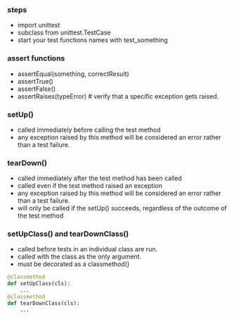 ### steps
- import unittest
- subclass from unittest.TestCase
- start your test functions names with test_something

### assert functions
- assertEqual(something, correctResult)
- assertTrue()
- assertFalse()
- assertRaises(typeError) # verify that a specific exception gets raised.

### setUp()
- called immediately before calling the test method
- any exception raised by this method will be considered an error rather than a test failure. 

### tearDown()
- called immediately after the test method has been called 
- called even if the test method raised an exception
- any exception raised by this method will be considered an error rather than a test failure. 
- will only be called if the setUp() succeeds, regardless of the outcome of the test method

### setUpClass() and tearDownClass()
- called before tests in an individual class are run.
- called with the class as the only argument.
- must be decorated as a classmethod()
```py
@classmethod
def setUpClass(cls):
    ...
@classmethod
def tearDownClass(cls):
    ...
```
